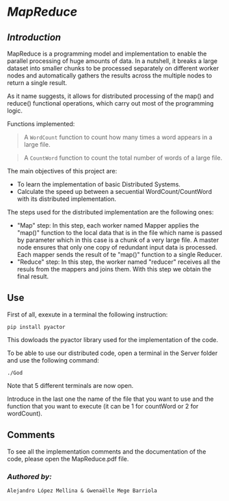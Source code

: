 # *MapReduce*
## *Introduction*

MapReduce is a programming model and implementation to enable the parallel processing of huge amounts of data. In a nutshell, it breaks a large dataset into smaller chunks to be processed separately on different worker nodes and automatically gathers the results across the multiple nodes to return a single result. 

As it name suggests, it allows for distributed processing of the map() and reduce() functional operations, which carry out most of the programming logic. 

Functions implemented:
> A `WordCount` function to count how many times a word appears in a large file.

> A `CountWord` function to count the total number of words of a large file.

The main objectives of this project are:
* To learn the implementation of basic Distributed Systems.
* Calculate the speed up between a secuential WordCount/CountWord with its distributed implementation.

The steps used for the distributed implementation are the following ones:
* "Map" step: In this step, each worker named Mapper applies the "map()" function to the local data that is in the file which name is passed by parameter which in this case is a chunk of a very large file. A master node ensures that only one copy of redundant input data is processed. Each mapper sends the result of te "map()" function to a single Reducer.
* "Reduce" step: In this step, the worker named "reducer" receives all the resuls from the mappers and joins them. With this step we obtain the final result.


## Use
First of all, exexute in a terminal the following instruction:
```
pip install pyactor
```
This dowloads the pyactor library used for the implementation of the code.

To be able to use our distributed code, open a terminal in the Server folder and use the following command:
```
./God 
```
Note that 5 different terminals are now open. 

Introduce in the last one the name of the file that you want to use and the function that you want to execute (it can be 1 for countWord or 2 for wordCount).

## Comments
To see all the implementation comments and the documentation of the code, please open the MapReduce.pdf file.

### *Authored by:*
```
Alejandro López Mellina & Gwenaëlle Mege Barriola
```
